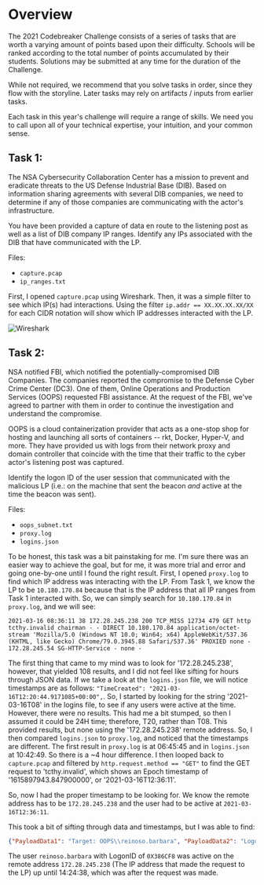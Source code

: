 # Overview
 The 2021 Codebreaker Challenge consists of a series of tasks that are worth a varying amount of points based upon their difficulty. Schools will be ranked according to the total number of points accumulated by their students. Solutions may be submitted at any time for the duration of the Challenge.

While not required, we recommend that you solve tasks in order, since they flow with the storyline. Later tasks may rely on artifacts / inputs from earlier tasks.

Each task in this year's challenge will require a range of skills. We need you to call upon all of your technical expertise, your intuition, and your common sense. 


## Task 1:
The NSA Cybersecurity Collaboration Center has a mission to prevent and eradicate threats to the US Defense Industrial Base (DIB). Based on information sharing agreements with several DIB companies, we need to determine if any of those companies are communicating with the actor's infrastructure.

You have been provided a capture of data en route to the listening post as well as a list of DIB company IP ranges. Identify any IPs associated with the DIB that have communicated with the LP. 

Files:
* `capture.pcap`
* `ip_ranges.txt`

First, I opened `capture.pcap` using Wireshark. Then, it was a simple filter to see which IP(s) had interactions. Using the filter `ip.addr == XX.XX.XX.XX/XX` for each CIDR notation will show which IP addresses interacted with the LP. 

![Wireshark](https://i.imgur.com/MsIdGPz.png)

## Task 2:
NSA notified FBI, which notified the potentially-compromised DIB Companies. The companies reported the compromise to the Defense Cyber Crime Center (DC3). One of them, Online Operations and Production Services (OOPS) requested FBI assistance. At the request of the FBI, we've agreed to partner with them in order to continue the investigation and understand the compromise.

OOPS is a cloud containerization provider that acts as a one-stop shop for hosting and launching all sorts of containers -- rkt, Docker, Hyper-V, and more. They have provided us with logs from their network proxy and domain controller that coincide with the time that their traffic to the cyber actor's listening post was captured.

Identify the logon ID of the user session that communicated with the malicious LP (i.e.: on the machine that sent the beacon *and* active at the time the beacon was sent). 

Files:
* `oops_subnet.txt`
* `proxy.log`
* `logins.json`

To be honest, this task was a bit painstaking for me. I'm sure there was an easier way to achieve the goal, but for me, it was more trial and error and going one-by-one until I found the right result. First, I opened `proxy.log` to find which IP address was interacting with the LP. From Task 1, we know the LP to be `10.180.170.84` because that is the IP address that all IP ranges from Task 1 interacted with. So, we can simply search for `10.180.170.84` in `proxy.log`, and we  will see:

```
2021-03-16 08:36:11 38 172.28.245.238 200 TCP_MISS 12734 479 GET http tcthy.invalid chairman - - DIRECT 10.180.170.84 application/octet-stream 'Mozilla/5.0 (Windows NT 10.0; Win64; x64) AppleWebKit/537.36 (KHTML, like Gecko) Chrome/79.0.3945.88 Safari/537.36' PROXIED none - 172.28.245.54 SG-HTTP-Service - none -
```

The first thing that came to my mind was to look for '172.28.245.238', however, that yielded 108 results, and I did not feel like sifting for hours through JSON data. If we take a look at the `logins.json` file, we will notice timestamps are as follows: `"TimeCreated": "2021-03-16T12:20:44.9171085+00:00",`. So, I started by looking for the string '2021-03-16T08' in the logins file, to see if any users were active at the time. However, there were no results. This had me a bit stumped, so then I assumed it could be 24H time; therefore, T20, rather than T08. This provided results, but none using the '172.28.245.238' remote address. So, I then compared `logins.json` to `proxy.log`, and noticed that the timestamps are different. The first result in `proxy.log` is at 06:45:45 and in `logins.json` at 10:42:49. So there is a ~4 hour difference. I then looped back to `capture.pcap` and filtered by `http.request.method == "GET"` to find the GET request to 'tcthy.invalid', which shows an Epoch timestamp of '1615897943.847900000', or '2021-03-16T12:36:11'. 

So, now I had the proper timestamp to be looking for. We know the remote address has to be `172.28.245.238` and the user had to be active at `2021-03-16T12:36:11`. 

This took a bit of sifting through data and timestamps, but I was able to find:
```json
{"PayloadData1": "Target: OOPS\\reinoso.barbara", "PayloadData2": "LogonType 3", "PayloadData3": "LogonId: 0X386CF8", "MapDescription": "An account was logged off", "ChunkNumber": 0, "Computer": "OOPS-DC.oops.net", "Payload": "{\"EventData\": {\"Data\": [{\"@Name\": \"TargetUserSid\", \"#text\": \"S-1-5-21-8182753-126455048-1978990350-1100\"}, {\"@Name\": \"TargetUserName\", \"#text\": \"reinoso.barbara\"}, {\"@Name\": \"TargetDomainName\", \"#text\": \"OOPS\"}, {\"@Name\": \"TargetLogonId\", \"#text\": \"0X386CF8\"}, {\"@Name\": \"LogonType\", \"#text\": \"3\"}]}}", "Channel": "Security", "Provider": "Microsoft-Windows-Security-Auditing", "EventId": 4634, "EventRecordId": "6428", "ProcessId": 693, "ThreadId": 7836, "Level": "LogAlways", "Keywords": "Audit success", "SourceFile": "C:\\Windows\\system32\\winevt\\Logs\\Security.evtx", "ExtraDataOffset": 0, "HiddenRecord": false, "TimeCreated": "2021-03-16T14:24:38.0887578+00:00", "RecordNumber": "6428"}
```
The user `reinoso.barbara` with LogonID of `0X386CF8` was active on the remote address `172.28.245.238` (The IP address that made the request to the LP) up until 14:24:38, which was after the request was made. 
